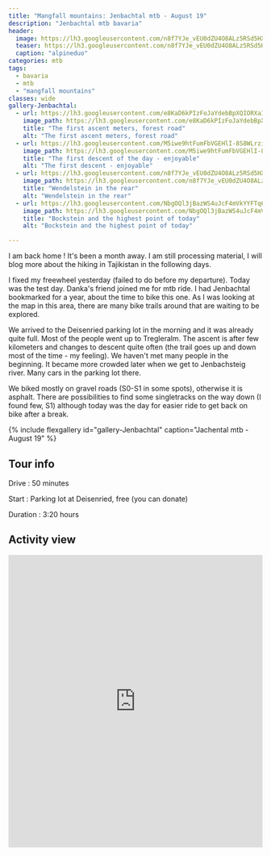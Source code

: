 ```yaml
---
title: "Mangfall mountains: Jenbachtal mtb - August 19"
description: "Jenbachtal mtb bavaria"
header:
  image: https://lh3.googleusercontent.com/n8f7YJe_vEU0dZU4O8ALz5RSd5HXz9AY_ZSVhogB28aB8BqFs0fE5AuLxFBQ_9K-tSRrPIyiJwPCKl5t7IUotGwujiqSaPs-iHnVHyxMmbtWuKVYh2lfYWWm122X1IB1BRgBHkKbKBYAxsbtNdzQ1cJy425s1bf8FIP9HTLmzw0DyxVqCQWKbcnclZwxx9QB0w9iJ7OwA8s-8OrT25m0GxAS_SfdONPHJYXwN1qY_dmsp9lb4A6ZOVdRvUAFBy6HL2H9nqCdgns2SZW7n85kRRvx3AjBkcvk-hwmnVysZsPiom_Dq6luP5OFzb1Q90hj_geIzOEhpCFImpd6TCZV9xxOJYgCraLLle7N7fDZaUDxhX4xqKLChdMYnoZ6P33HB2KYykZoTPLDWnP2-RnG4v4Y_GSfhidHZ6dkXXE4mm3PQBUpj-4l1LnqJ4w0L5EDhuvVBe3XgQ8rvDU4ot8Cj2v3TgndLFCS8aRiBExfduPVaqS4o2zdZw1YN1hdT9bWXTMT8T-6MXowjS5VNSaua7PnnsDg_IrOhCTnGsabpli8os2r9YGbUTrYfP3LM7G05-zCa_bxllzifiBQvHb2tRvWKS6tnvFjS01p_iVia0aykHCOdL7gLbfC7CCc19OVA8jHL9K6m8zqQG4jHrSAr8y_F6HVR3voIm1NjVa875AGPXx82kYFDh_ZaD7OcJW4Z26T64gcEZ_kHlEkWk6u0ca6HA=w2016-h1512-no
  teaser: https://lh3.googleusercontent.com/n8f7YJe_vEU0dZU4O8ALz5RSd5HXz9AY_ZSVhogB28aB8BqFs0fE5AuLxFBQ_9K-tSRrPIyiJwPCKl5t7IUotGwujiqSaPs-iHnVHyxMmbtWuKVYh2lfYWWm122X1IB1BRgBHkKbKBYAxsbtNdzQ1cJy425s1bf8FIP9HTLmzw0DyxVqCQWKbcnclZwxx9QB0w9iJ7OwA8s-8OrT25m0GxAS_SfdONPHJYXwN1qY_dmsp9lb4A6ZOVdRvUAFBy6HL2H9nqCdgns2SZW7n85kRRvx3AjBkcvk-hwmnVysZsPiom_Dq6luP5OFzb1Q90hj_geIzOEhpCFImpd6TCZV9xxOJYgCraLLle7N7fDZaUDxhX4xqKLChdMYnoZ6P33HB2KYykZoTPLDWnP2-RnG4v4Y_GSfhidHZ6dkXXE4mm3PQBUpj-4l1LnqJ4w0L5EDhuvVBe3XgQ8rvDU4ot8Cj2v3TgndLFCS8aRiBExfduPVaqS4o2zdZw1YN1hdT9bWXTMT8T-6MXowjS5VNSaua7PnnsDg_IrOhCTnGsabpli8os2r9YGbUTrYfP3LM7G05-zCa_bxllzifiBQvHb2tRvWKS6tnvFjS01p_iVia0aykHCOdL7gLbfC7CCc19OVA8jHL9K6m8zqQG4jHrSAr8y_F6HVR3voIm1NjVa875AGPXx82kYFDh_ZaD7OcJW4Z26T64gcEZ_kHlEkWk6u0ca6HA=w800-h300-no
  caption: "alpineduo"
categories: mtb
tags:
  - bavaria
  - mtb
  - "mangfall mountains"
classes: wide
gallery-Jenbachtal:
  - url: https://lh3.googleusercontent.com/e8KaD6kPIzFoJaYdebBpXQIORXaIPhpWgttx1dFTmxhyQVhBoYbIgEOtCGfZccLBIhyZyxP3s1VgpIy9yjjC5J2YtuNx5dcMWQm7G2oWzIJKLDa5HXbUSNwXrUzsgFTaaxHqk044jHu-HdWXIdarptzrm_pZfQgP01etwr_VbAJebO2qzkT-8LnIwoF29dZRdUA04ngwm1OFj898SK8rVZDQxxp3SsoR3JWuO0Jk0wffszF6-AmYGaCmAFDQOXO1g6rHtDK21ydQWw7oqCsbxBzA7Nz_bF0MiPRzll7nnzGzHJiN8JsafqCrne-0zxcivZbazyVapoFz94wlwiVzQZg3e7Bvia4-hRnmnR5_iiTF5EEo2dC6oyovI8e7s5cxxYjPdl2REb5RIqyC_qW4iGqNcv9-mPJQFu46e3UoNJKpIqKcKGzQUj3uJ42dL8AaA6TJC-v9CUWwL_nP-g5LZMI3JBlZS8WBIRizNkL-wgeWr0mjjgkbSuAGp_UcRtpdgZTVfDXOV6MhhFTVoQDzkXdBJrxjxUcabkkY5rayDEgz4JNThjRsHn4LQG7N2d44aQEIr_c54-oXXSThbVH_KlQHBCZZE8TxbW-OQ2v63Y0Hj0eEFjZ04WepP7ebbYBxrVvTNygBHDZ8UlZjdwINKuL57mEQND7doUEiIITtvsYlkzFq4tVZzJ695Qn4LLDK0uJJHvyjBFo8sBySwD-vEdrLkg=w1156-h1540-no
    image_path: https://lh3.googleusercontent.com/e8KaD6kPIzFoJaYdebBpXQIORXaIPhpWgttx1dFTmxhyQVhBoYbIgEOtCGfZccLBIhyZyxP3s1VgpIy9yjjC5J2YtuNx5dcMWQm7G2oWzIJKLDa5HXbUSNwXrUzsgFTaaxHqk044jHu-HdWXIdarptzrm_pZfQgP01etwr_VbAJebO2qzkT-8LnIwoF29dZRdUA04ngwm1OFj898SK8rVZDQxxp3SsoR3JWuO0Jk0wffszF6-AmYGaCmAFDQOXO1g6rHtDK21ydQWw7oqCsbxBzA7Nz_bF0MiPRzll7nnzGzHJiN8JsafqCrne-0zxcivZbazyVapoFz94wlwiVzQZg3e7Bvia4-hRnmnR5_iiTF5EEo2dC6oyovI8e7s5cxxYjPdl2REb5RIqyC_qW4iGqNcv9-mPJQFu46e3UoNJKpIqKcKGzQUj3uJ42dL8AaA6TJC-v9CUWwL_nP-g5LZMI3JBlZS8WBIRizNkL-wgeWr0mjjgkbSuAGp_UcRtpdgZTVfDXOV6MhhFTVoQDzkXdBJrxjxUcabkkY5rayDEgz4JNThjRsHn4LQG7N2d44aQEIr_c54-oXXSThbVH_KlQHBCZZE8TxbW-OQ2v63Y0Hj0eEFjZ04WepP7ebbYBxrVvTNygBHDZ8UlZjdwINKuL57mEQND7doUEiIITtvsYlkzFq4tVZzJ695Qn4LLDK0uJJHvyjBFo8sBySwD-vEdrLkg=w300-h400-no
    title: "The first ascent meters, forest road"
    alt: "The first ascent meters, forest road"
  - url: https://lh3.googleusercontent.com/M5iwe9htFumFbVGEHlI-8S8WLrzi_Wy6LlASp0Jkonin2jSDnVxAZhRO3mj5gvSxxIwhahYtzcuFdFNSFWY9hFs5mYEWGEZTNr6HVKMtMpixAsrt34N-JQf2xdq0mpWlfEVB6Sf52QExIIsG80SzSlTjyB97CYxwMnsvH3zs7f7fjSKYyO68A5frqqSdLPdKqPTi0-mtv-ui6l3J01HcM2TqUM9QmhwzS9FhX1Yi8cD-AQkNQEOE5b8yaCRkUqXZGh9DSGRB0IoLtnDqj2hWdDb8ZCMz_W3XWuX3lbEu64tjRxd3XCFMF_3oCBmUdux6tlMsbI02Y16QUp_9syoOprkwK-9oiJ9thMwEyX_bOVOJLOlkMqXlUhT3B64KD9yxmMHQ0V949LLw6oiwPMwMgkhK67uqfiI30-NT9bhYnfs-y1KZ8kxfbRrbhc_9MmWsRzHitMVQiQdS6dJgRDJEyFiu6IwhWkNIkIi-phn4J-4pKmEe3JAkd8mrkVaWejurgM9y1kkRuv54Q3CMh6mdGBK7GixEj-FL9dlldkkc27TuDSGeFfXgQG7c-s-KbVn8tkidzxTHBIaByn37qQhXOilqWYsrkTsE6UT2-y52DGlwmHDJfgbH3EHRGL5vGIfgEVQ25FXxx8oIk1Ti6m7adyosOu-GixA1tGrr2wm_zfvm8_kiY-SVmz9FOADUgjKqH8URsvGWKfPWw-LKaivJHijT6g=w2054-h1542-no
    image_path: https://lh3.googleusercontent.com/M5iwe9htFumFbVGEHlI-8S8WLrzi_Wy6LlASp0Jkonin2jSDnVxAZhRO3mj5gvSxxIwhahYtzcuFdFNSFWY9hFs5mYEWGEZTNr6HVKMtMpixAsrt34N-JQf2xdq0mpWlfEVB6Sf52QExIIsG80SzSlTjyB97CYxwMnsvH3zs7f7fjSKYyO68A5frqqSdLPdKqPTi0-mtv-ui6l3J01HcM2TqUM9QmhwzS9FhX1Yi8cD-AQkNQEOE5b8yaCRkUqXZGh9DSGRB0IoLtnDqj2hWdDb8ZCMz_W3XWuX3lbEu64tjRxd3XCFMF_3oCBmUdux6tlMsbI02Y16QUp_9syoOprkwK-9oiJ9thMwEyX_bOVOJLOlkMqXlUhT3B64KD9yxmMHQ0V949LLw6oiwPMwMgkhK67uqfiI30-NT9bhYnfs-y1KZ8kxfbRrbhc_9MmWsRzHitMVQiQdS6dJgRDJEyFiu6IwhWkNIkIi-phn4J-4pKmEe3JAkd8mrkVaWejurgM9y1kkRuv54Q3CMh6mdGBK7GixEj-FL9dlldkkc27TuDSGeFfXgQG7c-s-KbVn8tkidzxTHBIaByn37qQhXOilqWYsrkTsE6UT2-y52DGlwmHDJfgbH3EHRGL5vGIfgEVQ25FXxx8oIk1Ti6m7adyosOu-GixA1tGrr2wm_zfvm8_kiY-SVmz9FOADUgjKqH8URsvGWKfPWw-LKaivJHijT6g=w400-h300-no
    title: "The first descent of the day - enjoyable"
    alt: "The first descent - enjoyable"
  - url: https://lh3.googleusercontent.com/n8f7YJe_vEU0dZU4O8ALz5RSd5HXz9AY_ZSVhogB28aB8BqFs0fE5AuLxFBQ_9K-tSRrPIyiJwPCKl5t7IUotGwujiqSaPs-iHnVHyxMmbtWuKVYh2lfYWWm122X1IB1BRgBHkKbKBYAxsbtNdzQ1cJy425s1bf8FIP9HTLmzw0DyxVqCQWKbcnclZwxx9QB0w9iJ7OwA8s-8OrT25m0GxAS_SfdONPHJYXwN1qY_dmsp9lb4A6ZOVdRvUAFBy6HL2H9nqCdgns2SZW7n85kRRvx3AjBkcvk-hwmnVysZsPiom_Dq6luP5OFzb1Q90hj_geIzOEhpCFImpd6TCZV9xxOJYgCraLLle7N7fDZaUDxhX4xqKLChdMYnoZ6P33HB2KYykZoTPLDWnP2-RnG4v4Y_GSfhidHZ6dkXXE4mm3PQBUpj-4l1LnqJ4w0L5EDhuvVBe3XgQ8rvDU4ot8Cj2v3TgndLFCS8aRiBExfduPVaqS4o2zdZw1YN1hdT9bWXTMT8T-6MXowjS5VNSaua7PnnsDg_IrOhCTnGsabpli8os2r9YGbUTrYfP3LM7G05-zCa_bxllzifiBQvHb2tRvWKS6tnvFjS01p_iVia0aykHCOdL7gLbfC7CCc19OVA8jHL9K6m8zqQG4jHrSAr8y_F6HVR3voIm1NjVa875AGPXx82kYFDh_ZaD7OcJW4Z26T64gcEZ_kHlEkWk6u0ca6HA=w2054-h1542-no
    image_path: https://lh3.googleusercontent.com/n8f7YJe_vEU0dZU4O8ALz5RSd5HXz9AY_ZSVhogB28aB8BqFs0fE5AuLxFBQ_9K-tSRrPIyiJwPCKl5t7IUotGwujiqSaPs-iHnVHyxMmbtWuKVYh2lfYWWm122X1IB1BRgBHkKbKBYAxsbtNdzQ1cJy425s1bf8FIP9HTLmzw0DyxVqCQWKbcnclZwxx9QB0w9iJ7OwA8s-8OrT25m0GxAS_SfdONPHJYXwN1qY_dmsp9lb4A6ZOVdRvUAFBy6HL2H9nqCdgns2SZW7n85kRRvx3AjBkcvk-hwmnVysZsPiom_Dq6luP5OFzb1Q90hj_geIzOEhpCFImpd6TCZV9xxOJYgCraLLle7N7fDZaUDxhX4xqKLChdMYnoZ6P33HB2KYykZoTPLDWnP2-RnG4v4Y_GSfhidHZ6dkXXE4mm3PQBUpj-4l1LnqJ4w0L5EDhuvVBe3XgQ8rvDU4ot8Cj2v3TgndLFCS8aRiBExfduPVaqS4o2zdZw1YN1hdT9bWXTMT8T-6MXowjS5VNSaua7PnnsDg_IrOhCTnGsabpli8os2r9YGbUTrYfP3LM7G05-zCa_bxllzifiBQvHb2tRvWKS6tnvFjS01p_iVia0aykHCOdL7gLbfC7CCc19OVA8jHL9K6m8zqQG4jHrSAr8y_F6HVR3voIm1NjVa875AGPXx82kYFDh_ZaD7OcJW4Z26T64gcEZ_kHlEkWk6u0ca6HA=w400-h300-no
    title: "Wendelstein in the rear"
    alt: "Wendelstein in the rear"
  - url: https://lh3.googleusercontent.com/NbgOQl3jBazWS4uJcF4mVkYYFTq6WPyfdALI30zKttz-T7bi7hwUv9WX5lYEbFaFURtXStlLM5PUdS_zq139xxjkx8GnVUIjImY9qt7A76UULQZCw65C4FIkagPiPCNx9Z_jKtWlzZMNTP93A-HM5BuKEOo7kJRfOs-CDkADUItsEyVQ_4pomoc7fpMhFJk12GcSWBrPTIOT_LcSLElo1a-pASnleBsxBBnJbR8gUG-Bg3eFQuXQfQYx-qI7gXIc4bzs6mv23bChm4_KudhZgwx35C7Co3XyBWsaiCqglzO8PFOiqXa4yiFR0yY5rG6CbDKgCPCMxA4DIWN6v-IJNYiWMW7Bcw7s-EtgxDLBRuBMqP7_fIQSfr1blW4eKZ988afjkKX3jBOQEEAM_LaoY20o3PiQclES2tWu8nmpY4cOF7fjVigh6ceRTOsHm13-itnq8qdtR3ZtRCxIg_EeoEb7MA2X1zWU7W0AfuJQpPm4u5iVt10YwpFIJI32V1tREhvagP3fKgU0E3VbQqdzvsx2kq0JZjrsJfFjHCXxbkO4MRJSxq5YSpOxCAiWZG-lG31M-PMcdletLbzr7lS4AtkOsNauPvV-EtA2Td4wf_AxuNrDEHWEJlnbNWXtUIADpOgsxlYUgX_4stdc8U9lh1idh5OT-17WaYHtf48QQpM_8hCCN6b8k2HEh7Is8pOqCi1Z-neb7Fx8NjU2YkefivaS4Q=w2054-h1542-no
    image_path: https://lh3.googleusercontent.com/NbgOQl3jBazWS4uJcF4mVkYYFTq6WPyfdALI30zKttz-T7bi7hwUv9WX5lYEbFaFURtXStlLM5PUdS_zq139xxjkx8GnVUIjImY9qt7A76UULQZCw65C4FIkagPiPCNx9Z_jKtWlzZMNTP93A-HM5BuKEOo7kJRfOs-CDkADUItsEyVQ_4pomoc7fpMhFJk12GcSWBrPTIOT_LcSLElo1a-pASnleBsxBBnJbR8gUG-Bg3eFQuXQfQYx-qI7gXIc4bzs6mv23bChm4_KudhZgwx35C7Co3XyBWsaiCqglzO8PFOiqXa4yiFR0yY5rG6CbDKgCPCMxA4DIWN6v-IJNYiWMW7Bcw7s-EtgxDLBRuBMqP7_fIQSfr1blW4eKZ988afjkKX3jBOQEEAM_LaoY20o3PiQclES2tWu8nmpY4cOF7fjVigh6ceRTOsHm13-itnq8qdtR3ZtRCxIg_EeoEb7MA2X1zWU7W0AfuJQpPm4u5iVt10YwpFIJI32V1tREhvagP3fKgU0E3VbQqdzvsx2kq0JZjrsJfFjHCXxbkO4MRJSxq5YSpOxCAiWZG-lG31M-PMcdletLbzr7lS4AtkOsNauPvV-EtA2Td4wf_AxuNrDEHWEJlnbNWXtUIADpOgsxlYUgX_4stdc8U9lh1idh5OT-17WaYHtf48QQpM_8hCCN6b8k2HEh7Is8pOqCi1Z-neb7Fx8NjU2YkefivaS4Q=w400-h300-no
    title: "Bockstein and the highest point of today"
    alt: "Bockstein and the highest point of today"

---
```


I am back home ! It's been a month away. I am still processing material, I will blog more about the hiking in Tajikistan in the following days.

I fixed my freewheel yesterday (failed to do before my departure). Today was the test day. Danka's friend joined me for mtb ride. I had Jenbachtal bookmarked for a year, about the time to bike this one. As I was looking at the map in this area, there are many bike trails around that are waiting to be explored.

We arrived to the Deisenried parking lot in the morning and it was already quite full. Most of the people went up to Tregleralm. The ascent is after few kilometers and changes to descent quite often (the trail goes up and down most of the time - my feeling). We haven't met many people in the beginning. It became more crowded later when we get to Jenbachsteig river. Many cars in the parking lot there.

We biked mostly on gravel roads (S0-S1 in some spots), otherwise it is asphalt. There are possibilities to find some singletracks on the way down (I found few, S1) although today was the day for easier ride to get back on bike after a break.

{% include flexgallery id="gallery-Jenbachtal" caption="Jachental mtb - August 19" %}

## Tour info

Drive
: 50 minutes

Start
: Parking lot at Deisenried, free (you can donate)

Duration
: 3:20 hours

## Activity view

<iframe src="https://www.komoot.com/tour/85564233/embed?profile=1" width="100%" height="580" frameborder="0" scrolling="no"></iframe>
